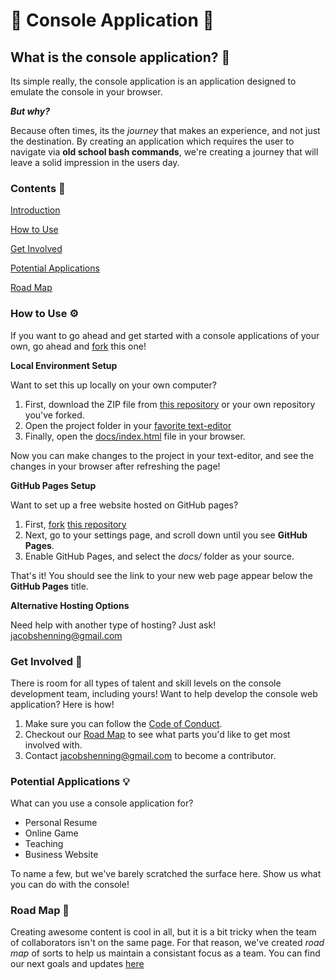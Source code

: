 # :tada: Console Application :tada:

## What is the console application? :thinking:

Its simple really, the console application is an application designed to emulate the console in your browser.

***But why?***

Because often times, its the *journey* that makes an experience, and not just the destination. By creating an application which requires the user to navigate via **old school bash commands**, we're creating a journey that will leave a solid impression in the users day.

### Contents :notebook_with_decorative_cover:

[Introduction](#what-is-the-console-application-thinking)

[How to Use](#how-to-use-gear)

[Get Involved](#get-involved-raised_hands)

[Potential Applications](#potential-applications-bulb)

[Road Map](#road-map-newspaper)


### How to Use :gear:

If you want to go ahead and get started with a console applications of your own, go ahead and [fork](https://help.github.com/articles/fork-a-repo/) this one! 

**Local Environment Setup**

Want to set this up locally on your own computer?

1. First, download the ZIP file from [this repository](https://github.com/jacobshenning/console) or your own repository you've forked.
2. Open the project folder in your [favorite text-editor](https://atom.io/)
3. Finally, open the [docs/index.html](https://github.com/jacobshenning/console/blob/master/docs/index.html) file in your browser.

Now you can make changes to the project in your text-editor, and see the changes in your browser after refreshing the page!

**GitHub Pages Setup**

Want to set up a free website hosted on GitHub pages?

1. First, [fork](https://help.github.com/articles/fork-a-repo/) [this repository](https://github.com/jacobshenning/console)
2. Next, go to your settings page, and scroll down until you see **GitHub Pages**. 
3. Enable GitHub Pages, and select the *docs/* folder as your source.

That's it! You should see the link to your new web page appear below the **GitHub Pages** title.

**Alternative Hosting Options**

Need help with another type of hosting? Just ask! jacobshenning@gmail.com

### Get Involved :raised_hands:

There is room for all types of talent and skill levels on the console development team, including yours! Want to help develop the console web application? Here is how!

1. Make sure you can follow the [Code of Conduct](https://github.com/jacobshenning/console/blob/master/CODE_OF_CONDUCT.md).
2. Checkout our [Road Map](#road-map) to see what parts you'd like to get most involved with.
3. Contact jacobshenning@gmail.com to become a contributor.

### Potential Applications :bulb:

What can you use a console application for?

* Personal Resume
* Online Game
* Teaching
* Business Website

To name a few, but we've barely scratched the surface here. Show us what you can do with the console!

### Road Map :newspaper:

Creating awesome content is cool in all, but it is a bit tricky when the team of collaborators isn't on the same page. For that reason, we've created *road map* of sorts to help us maintain a consistant focus as a team. You can find our next goals and updates [here](#)

